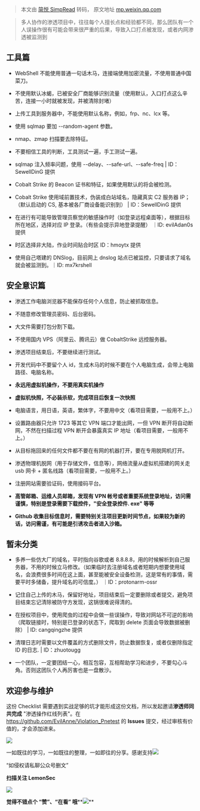 > 本文由 [简悦 SimpRead](http://ksria.com/simpread/) 转码， 原文地址 [mp.weixin.qq.com](https://mp.weixin.qq.com/s/YAjrHH7EZadSgINIMuqipg)

> 多人协作的渗透项目中，往往每个人擅长点和经验都不同，那么团队有一个人误操作很有可能会带来很严重的后果，导致入口打点被发现，或者内网渗透被监测到  

工具篇
---

*   WebShell 不能使用普通一句话木马，连接端使用加密流量，不使用普通中国菜刀。
    
*   不使用默认冰蝎，已被安全厂商能够识别流量（使用默认，入口打点这么辛苦，连接一小时就被发现，并被清除封堵）
    
*   上传工具到服务器中，不能使用默认名称，例如，frp、nc、lcx 等。
    
*   使用 sqlmap 要加 --random-agent 参数。
    
*   nmap、zmap 扫描要去除特征。
    
*   不要相信工具的判断，工具测试一遍，手工测试一遍。
    
*   sqlmap 注入频率问题，使用 --delay、--safe-url、--safe-freq | ID：SewellDinG 提供
    
*   Cobalt Strike 的 Beacon 证书和特征，如果使用默认的将会被检测。
    
*   Cobalt Strike 使用域前置技术，伪装成白站域名，隐藏真实 C2 服务器 IP；（默认启动的 CS, 基本被各厂商设备能识别到） | ID：SewellDinG 提供
    
*   在进行有可能导致管理员察觉的敏感操作时（如登录远程桌面等），根据目标所在地区，选择对应 IP 登录。（有些会提示异地登录提醒） ｜ID: evilAdan0s 提供
    
*   时区选择非大陆，作业时间贴合时区 ID：hmoytx 提供
    
*   使用自己塔建的 DNSlog，目前网上 dnslog 站点已被监控，只要请求了域名就会被监测到。｜ID: mx7krshell
    

安全意识篇
-----

*   渗透工作电脑浏览器不能保存任何个人信息，防止被抓取信息。
    
*   不随意修改管理员密码、后台密码。
    
*   大文件需要打包分割下载。
    
*   不使用国内 VPS（阿里云、腾讯云）做 CobaltStrike 远控服务器。
    
*   渗透项目结束后，不要继续进行测试。
    
*   开发代码中不要留个人 id，生成木马的时候不要在个人电脑生成，会带上电脑路径、电脑名称。
    
*   **永远用虚拟机操作，不要用真实机操作**
    
*   **虚拟机快照，不必装杀软，完成项目后恢复一次快照**
    
*   电脑语言，用日语，英语，繁体字，不要用中文（看项目需要，一般用不上。）
    
*   设置路由器只允许 1723 等其它 VPN 端口才能出网，一但 VPN 断开将自动断网，不然在扫描过程 VPN 断开会暴露真实 IP 地址（看项目需要，一般用不上。）
    
*   从目标拖回来的任何文件都不要在有网的机器打开，要在专用脱网机打开。
    
*   渗透物理机脱网（用于存储文件，信息等），网络流量从虚拟机搭建的网关走 usb 网卡 + 匿名线路（看项目需要，一般用不上。）
    
*   注册网站需要验证码，使用接码平台。
    
*   **高管邮箱、运维人员邮箱，发现有 VPN 帐号或者重要系统登录地址，访问需谨慎，特别是登录需要下载控件，"安全登录控件. exe" 等等**
    
*   **Github 收集目标信息时，需要特别关注项目更新时间节点，如果较为新的话，访问需谨，有可能是引诱攻击者进入沙箱。**
    

暂未分类
----

*   多养一些仿大厂的域名，平时指向谷歌或者 8.8.8.8，用的时候解析到自己服务器，不用的时候立马修改。（如果临时去注册域名或者短期内想要使用域名，会浪费很多时间在这上面，甚至能被安全设备检测，这是常有的事情，需要平时多储备，提升域名的可信度。） ｜ID：protonarm-ossr
    
*   记住自己上传的木马，保留好地址，项目结束后一定要删除或者提交，避免项目结束忘记清除被防守方发现，这锅很难说得清的。
    
*   在授权项目中，使用爬虫的过程中会做一些误操作，导致对网站不可逆的影响（爬取链接时，特别是已登录的状态下，爬取到 delete 页面会导致数据被删除） | ID: cangqingzhe 提供
    
*   清理日志时需要以文件覆盖的方式删除文件，防止数据恢复，或者仅删除指定 ID 的日志. | ID：zhuotougg
    
*   一个团队，一定要团结一心，相互包容，互相帮助学习和进步，不要勾心斗角。否则这团队个人再厉害也是一盘散沙。
    

欢迎参与维护
------

这份 Checklist 需要遇到实战足够的坑才能形成这份文档，所以发起邀请**渗透师同共完成** "渗透操作红线列表"。在 https://github.com/EvilAnne/Violation_Pnetest 的 **Issues** 提交，经过审核有价值的，才会添加进来。

![](https://mmbiz.qpic.cn/mmbiz_png/ndicuTO22p6ibN1yF91ZicoggaJJZX3vQ77Vhx81O5GRyfuQoBRjpaUyLOErsSo8PwNYlT1XzZ6fbwQuXBRKf4j3Q/640?wx_fmt=png)

一如既往的学习，一如既往的整理，一如即往的分享。感谢支持![](https://mmbiz.qpic.cn/mmbiz_png/p5qELRDe5icl7QVywL8iaGT0QBGpOwgD1IwN0z9JicTRvzvnsJicNRr2gRvJib6jKojzC5CJJsFPkEbZQJ999HrH5Gw/640?wx_fmt=png)  

“如侵权请私聊公众号删文”

****扫描关注 LemonSec****  

![](https://mmbiz.qpic.cn/mmbiz_png/p5qELRDe5icncXiavFRorU03O5AoZQYznLCnFJLs8RQbC9sltHYyicOu9uchegP88kUFsS8KjITnrQMfYp9g2vQfw/640?wx_fmt=png)

**觉得不错点个 **“赞”**、“在看” 哦****![](https://mmbiz.qpic.cn/mmbiz_png/3k9IT3oQhT1YhlAJOGvAaVRV0ZSSnX46ibouOHe05icukBYibdJOiaOpO06ic5eb0EMW1yhjMNRe1ibu5HuNibCcrGsqw/640?wx_fmt=png)**
